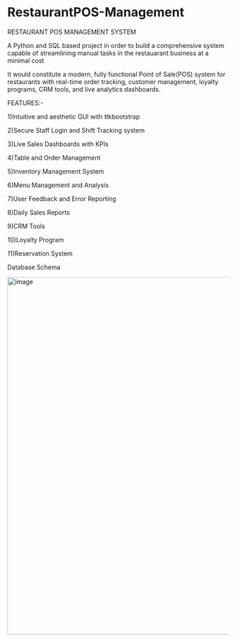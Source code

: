 # RestaurantPOS-Management

RESTAURANT POS MANAGEMENT SYSTEM

A Python and SQL based project in order to build a comprehensive system capable of streamlining manual tasks in the restauarant business at a minimal cost

It would constitute a modern, fully functional Point of Sale(POS) system for restaurants with real-time order tracking, customer management, loyalty programs, CRM tools, and live analytics dashboards.

FEATURES:-

1)Intuitive and aesthetic GUI with ttkbootstrap

2)Secure Staff Login and Shift Tracking system

3)Live Sales Dashboards with KPIs

4)Table and Order Management

5)Inventory Management System

6)Menu Management and Analysis

7)User Feedback and Error Reporting

8)Daily Sales Reports

9)CRM Tools

10)Loyalty Program

11)Reservation System

Database Schema

<img width="1303" height="810" alt="image" src="https://github.com/user-attachments/assets/2184ca2c-f44b-486c-8d2d-a8164369f6ea" />





